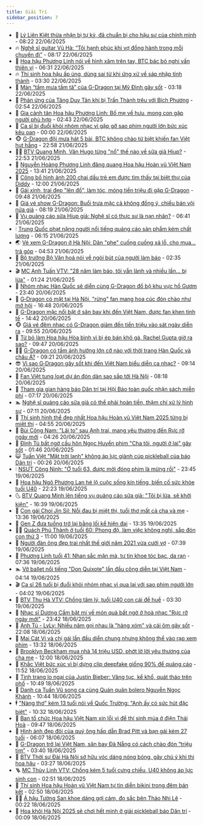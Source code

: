 ```yaml
---
title: Giải Trí
sidebar_position: 7
---
```


<!-- dantri-giai-tri:START -->
- 🤩 [Lý Liên Kiệt thừa nhận bị tự kỷ, đã chuẩn bị cho hậu sự của chính mình](https://dantri.com.vn/giai-tri/ly-lien-kiet-thua-nhan-bi-tu-ky-da-chuan-bi-cho-hau-su-cua-chinh-minh-20250622120846555.htm) - 08:22 22/06/2025
- 🔥 [Nghệ sĩ guitar Vũ Hà: “Tôi hạnh phúc khi vợ đồng hành trong mỗi chuyến đi”](https://dantri.com.vn/giai-tri/nghe-si-guitar-vu-ha-toi-hanh-phuc-khi-vo-dong-hanh-trong-moi-chuyen-di-20250622134511239.htm) - 08:17 22/06/2025
- 🚀 [Hoa hậu Phương Linh nói về hình xăm trên tay, BTC bác bỏ nghi vấn thiên vị](https://dantri.com.vn/giai-tri/hoa-hau-phuong-linh-noi-ve-hinh-xam-tren-tay-btc-bac-bo-nghi-van-thien-vi-20250622131340799.htm) - 06:31 22/06/2025
- 🔥 [Thí sinh hoa hậu ấp úng, dùng sai từ khi ứng xử về sáp nhập tỉnh thành](https://dantri.com.vn/giai-tri/thi-sinh-hoa-hau-ap-ung-dung-sai-tu-khi-ung-xu-ve-sap-nhap-tinh-thanh-20250622085732074.htm) - 03:30 22/06/2025
- 🌈 [Màn “tắm mưa tầm tã” của G-Dragon tại Mỹ Đình gây sốt](https://dantri.com.vn/giai-tri/man-tam-mua-tam-ta-cua-g-dragon-tai-my-dinh-gay-sot-20250622100041505.htm) - 03:18 22/06/2025
- 📝 [Phản ứng của Tăng Duy Tân khi bị Trấn Thành trêu với Bích Phương](https://dantri.com.vn/giai-tri/phan-ung-cua-tang-duy-tan-khi-bi-tran-thanh-treu-voi-bich-phuong-20250622083601855.htm) - 02:54 22/06/2025
- 💪 [Gia cảnh tân Hoa hậu Phương Linh: Bố mẹ về hưu, mong con gặp người phù hợp](https://dantri.com.vn/giai-tri/gia-canh-tan-hoa-hau-phuong-linh-bo-me-ve-huu-mong-con-gap-nguoi-phu-hop-20250622062650359.htm) - 02:43 22/06/2025
- 🤡 [Ca sĩ bị đuổi khỏi nhóm nhạc vì gặp gỡ sao phim người lớn bức xúc kêu oan](https://dantri.com.vn/giai-tri/ca-si-bi-duoi-khoi-nhom-nhac-vi-gap-go-sao-phim-nguoi-lon-buc-xuc-keu-oan-20250621101557179.htm) - 00:00 22/06/2025
- 🐵 [G-Dragon đội mưa hát 5 bài, BTC không chào từ biệt khiến fan Việt hụt hẫng](https://dantri.com.vn/giai-tri/g-dragon-doi-mua-hat-5-bai-btc-khong-chao-tu-biet-khien-fan-viet-hut-hang-20250622034418164.htm) - 22:58 21/06/2025
- 🧑‍🏫 [BTV Quang Minh, Vân Hugo từng &quot;nổ&quot; thế nào về sữa giả Hiup?](https://dantri.com.vn/giai-tri/btv-quang-minh-van-hugo-tung-no-the-nao-ve-sua-gia-hiup-20250621133417316.htm) - 22:53 21/06/2025
- 💂 [Nguyễn Hoàng Phương Linh đăng quang Hoa hậu Hoàn vũ Việt Nam 2025](https://dantri.com.vn/giai-tri/nguyen-hoang-phuong-linh-dang-quang-hoa-hau-hoan-vu-viet-nam-2025-20250621202649351.htm) - 13:41 21/06/2025
- 🤠 [Công bố hình ảnh 200 chai dầu trẻ em được tìm thấy tại biệt thự của Diddy](https://dantri.com.vn/giai-tri/cong-bo-hinh-anh-200-chai-dau-tre-em-duoc-tim-thay-tai-biet-thu-cua-diddy-20250621132835874.htm) - 12:00 21/06/2025
- 🫶 [Gái xinh, trai đẹp &quot;lên đồ&quot;, làm tóc, móng tiền triệu đi gặp G-Dragon](https://dantri.com.vn/giai-tri/gai-xinh-trai-dep-len-do-lam-toc-mong-tien-trieu-di-gap-g-dragon-20250621155357501.htm) - 09:48 21/06/2025
- 🦏 [Giá vé show G-Dragon: Buổi trưa mặc cả không đồng ý, chiều bán vội nửa giá](https://dantri.com.vn/giai-tri/gia-ve-show-g-dragon-buoi-trua-mac-ca-khong-dong-y-chieu-ban-voi-nua-gia-20250621145024012.htm) - 08:19 21/06/2025
- 🧰 [Vụ quảng cáo sữa Hiup giả: Nghệ sĩ có thực sự là nạn nhân?](https://dantri.com.vn/giai-tri/vu-quang-cao-sua-hiup-gia-nghe-si-co-thuc-su-la-nan-nhan-20250621105945486.htm) - 06:41 21/06/2025
- 🕯 [Trung Quốc phạt nặng người nổi tiếng quảng cáo sản phẩm kém chất lượng](https://dantri.com.vn/giai-tri/trung-quoc-phat-nang-nguoi-noi-tieng-quang-cao-san-pham-kem-chat-luong-20250621113124528.htm) - 06:15 21/06/2025
- 🌏 [Vé xem G-Dragon ở Hà Nội: Dân &quot;phe&quot; cuống cuồng xả lỗ, cho mua... trả góp](https://dantri.com.vn/giai-tri/ve-xem-g-dragon-o-ha-noi-dan-phe-cuong-cuong-xa-lo-cho-mua-tra-gop-20250621113756349.htm) - 04:53 21/06/2025
- 🌈 [Bộ trưởng Bộ Văn hoá nói về ngòi bút của người làm báo](https://dantri.com.vn/giai-tri/bo-truong-bo-van-hoa-noi-ve-ngoi-but-cua-nguoi-lam-bao-20250621120709137.htm) - 02:35 21/06/2025
- 🎬 [MC Anh Tuấn VTV: &quot;28 năm làm báo, tôi vẫn lành và nhiều lần... bị lừa&quot;](https://dantri.com.vn/giai-tri/mc-anh-tuan-vtv-28-nam-lam-bao-toi-van-lanh-va-nhieu-lan-bi-lua-20250620143805900.htm) - 01:24 21/06/2025
- 👀 [Nhóm nhạc Hàn Quốc sẽ diễn cùng G-Dragon đổ bộ khu vực hồ Gươm](https://dantri.com.vn/giai-tri/nhom-nhac-han-quoc-se-dien-cung-g-dragon-do-bo-khu-vuc-ho-guom-20250621004253044.htm) - 23:40 20/06/2025
- 🧰 [G‑Dragon có mặt tại Hà Nội, &quot;rừng&quot; fan mang hoa cúc đón chào như mở hội](https://dantri.com.vn/giai-tri/gdragon-co-mat-tai-ha-noi-rung-fan-mang-hoa-cuc-don-chao-nhu-mo-hoi-20250620224351635.htm) - 16:48 20/06/2025
- 🧰 [G-Dragon mặc nổi bật ở sân bay khi đến Việt Nam, được fan khen tinh tế](https://dantri.com.vn/giai-tri/g-dragon-mac-noi-bat-o-san-bay-khi-den-viet-nam-duoc-fan-khen-tinh-te-20250620212549559.htm) - 14:42 20/06/2025
- 🐵 [Giá vé đêm nhạc có G-Dragon giảm đến tiền triệu vào sát ngày diễn ra](https://dantri.com.vn/giai-tri/gia-ve-dem-nhac-co-g-dragon-giam-den-tien-trieu-vao-sat-ngay-dien-ra-20250620163504018.htm) - 09:55 20/06/2025
- 🐘 [Từ bỏ làm Hoa hậu Hòa bình vì bị ép bán khô gà, Rachel Gupta giờ ra sao?](https://dantri.com.vn/giai-tri/tu-bo-lam-hoa-hau-hoa-binh-vi-bi-ep-ban-kho-ga-rachel-gupta-gio-ra-sao-20250620113416522.htm) - 09:47 20/06/2025
- 🧑‍💻 [G-Dragon có tầm ảnh hưởng lớn cỡ nào với thời trang Hàn Quốc và châu Á?](https://dantri.com.vn/giai-tri/g-dragon-co-tam-anh-huong-lon-co-nao-voi-thoi-trang-han-quoc-va-chau-a-20250620055833843.htm) - 09:21 20/06/2025
- 😎 [Vì sao G‑Dragon gây sốt khi đến Việt Nam biểu diễn ca nhạc?](https://dantri.com.vn/giai-tri/vi-sao-gdragon-gay-sot-khi-den-viet-nam-bieu-dien-ca-nhac-20250620151643057.htm) - 09:14 20/06/2025
- 🧰 [Fan Việt tung loạt dự án đón dàn sao sắp tới Hà Nội](https://dantri.com.vn/giai-tri/fan-viet-tung-loat-du-an-don-dan-sao-sap-toi-ha-noi-20250620151803378.htm) - 08:18 20/06/2025
- 🧰 [Tham gia gian hàng báo Dân trí tại Hội Báo toàn quốc nhận sách miễn phí](https://dantri.com.vn/giai-tri/tham-gia-gian-hang-bao-dan-tri-tai-hoi-bao-toan-quoc-nhan-sach-mien-phi-20250620134229105.htm) - 07:17 20/06/2025
- 🏊 [Nghệ sĩ quảng cáo sữa giả có thể phải hoàn tiền, thậm chí xử lý hình sự](https://dantri.com.vn/giai-tri/nghe-si-quang-cao-sua-gia-co-the-phai-hoan-tien-tham-chi-xu-ly-hinh-su-20250620125701229.htm) - 07:11 20/06/2025
- 🌋 [Thí sinh hình thể đẹp nhất Hoa hậu Hoàn vũ Việt Nam 2025 từng bị miệt thị](https://dantri.com.vn/giai-tri/thi-sinh-hinh-the-dep-nhat-hoa-hau-hoan-vu-viet-nam-2025-tung-bi-miet-thi-20250620064507759.htm) - 04:55 20/06/2025
- 🔭 [Bùi Công Nam: &quot;Lãi to&quot; sau Anh trai, mang yêu thương đến Rực rỡ ngày mới](https://dantri.com.vn/giai-tri/bui-cong-nam-lai-to-sau-anh-trai-mang-yeu-thuong-den-ruc-ro-ngay-moi-20250619082120114.htm) - 04:26 20/06/2025
- 📝 [Đình Tú bất ngờ cầu hôn Ngọc Huyền phim &quot;Cha tôi, người ở lại&quot; gây sốt](https://dantri.com.vn/giai-tri/dinh-tu-bat-ngo-cau-hon-ngoc-huyen-phim-cha-toi-nguoi-o-lai-gay-sot-20250620020853103.htm) - 01:46 20/06/2025
- 😺 [Tuấn Việt &quot;Mặt trời lạnh&quot; không áp lực giành cúp pickleball của báo Dân trí](https://dantri.com.vn/giai-tri/tuan-viet-mat-troi-lanh-khong-ap-luc-gianh-cup-pickleball-cua-bao-dan-tri-20250620021732356.htm) - 00:26 20/06/2025
- 🕯 [NSƯT Công Ninh: &quot;Ở tuổi 63, được mời đóng phim là mừng rồi&quot;](https://dantri.com.vn/giai-tri/nsut-cong-ninh-o-tuoi-63-duoc-moi-dong-phim-la-mung-roi-20250620061147898.htm) - 23:45 19/06/2025
- 🦄 [Hoa hậu Ngô Phương Lan hé lộ cuộc sống kín tiếng, biến cố sức khỏe tuổi U40](https://dantri.com.vn/giai-tri/hoa-hau-ngo-phuong-lan-he-lo-cuoc-song-kin-tieng-bien-co-suc-khoe-tuoi-u40-20250616154016774.htm) - 22:23 19/06/2025
- 🌜 [BTV Quang Minh lên tiếng vụ quảng cáo sữa giả: &quot;Tôi bị lừa, sẽ khởi kiện&quot;](https://dantri.com.vn/giai-tri/btv-quang-minh-len-tieng-vu-quang-cao-sua-gia-toi-bi-lua-se-khoi-kien-20250619224805798.htm) - 16:39 19/06/2025
- 👹 [Con gái Choi Jin Sil: Nỗi đau bị miệt thị, tuổi thơ mất cả cha và mẹ](https://dantri.com.vn/giai-tri/con-gai-choi-jin-sil-noi-dau-bi-miet-thi-tuoi-tho-mat-ca-cha-va-me-20250618111327330.htm) - 13:36 19/06/2025
- 🚀 [Gen Z đưa tuồng trở lại bằng lối kể hiện đại](https://dantri.com.vn/giai-tri/gen-z-dua-tuong-tro-lai-bang-loi-ke-hien-dai-20250619205350035.htm) - 13:35 19/06/2025
- 🧑‍💻 [Quách Phú Thành ở tuổi 60: Phong độ, làm việc không nghỉ, sắp đón con thứ 3](https://dantri.com.vn/giai-tri/quach-phu-thanh-o-tuoi-60-phong-do-lam-viec-khong-nghi-sap-don-con-thu-3-20250619114601499.htm) - 11:00 19/06/2025
- 🦩 [Người đàn ông đẹp trai nhất thế giới năm 2021 vừa cưới vợ](https://dantri.com.vn/giai-tri/nguoi-dan-ong-dep-trai-nhat-the-gioi-nam-2021-vua-cuoi-vo-20250618233503719.htm) - 07:39 19/06/2025
- 💫 [Phương Linh tuổi 41: Nhan sắc mặn mà, tự tin khoe tóc bạc, da rạn](https://dantri.com.vn/giai-tri/phuong-linh-tuoi-41-nhan-sac-man-ma-tu-tin-khoe-toc-bac-da-ran-20250617221535736.htm) - 07:36 19/06/2025
- 🏊 [Vở ballet nổi tiếng &quot;Don Quixote&quot; lần đầu công diễn tại Việt Nam](https://dantri.com.vn/giai-tri/vo-ballet-noi-tieng-don-quixote-lan-dau-cong-dien-tai-viet-nam-20250618021237550.htm) - 04:14 19/06/2025
- 🎬 [Ca sĩ 26 tuổi bị đuổi khỏi nhóm nhạc vì qua lại với sao phim người lớn](https://dantri.com.vn/giai-tri/ca-si-26-tuoi-bi-duoi-khoi-nhom-nhac-vi-qua-lai-voi-sao-phim-nguoi-lon-20250619102501662.htm) - 04:02 19/06/2025
- 💃 [BTV Thu Hà VTV: Chồng tâm lý, tuổi U40 con cái đề huề](https://dantri.com.vn/giai-tri/btv-thu-ha-vtv-chong-tam-ly-tuoi-u40-con-cai-de-hue-20250619081056021.htm) - 03:30 19/06/2025
- 🌊 [Nhạc sĩ Dương Cầm bật mí về món quà bất ngờ ở hoà nhạc &quot;Rực rỡ ngày mới&quot;](https://dantri.com.vn/giai-tri/nhac-si-duong-cam-bat-mi-ve-mon-qua-bat-ngo-o-hoa-nhac-ruc-ro-ngay-moi-20250616005136029.htm) - 23:42 18/06/2025
- 🧰 [Anh Tú - LyLy: Nhiều năm gọi nhau là &quot;hàng xóm&quot; và cái ôm gây sốt](https://dantri.com.vn/giai-tri/anh-tu-lyly-nhieu-nam-goi-nhau-la-hang-xom-va-cai-om-gay-sot-20250616204952416.htm) - 22:08 18/06/2025
- 🦣 [Mai Cát Vi và chị gái lần đầu diễn chung nhưng không thể vào rạp xem phim](https://dantri.com.vn/giai-tri/mai-cat-vi-va-chi-gai-lan-dau-dien-chung-nhung-khong-the-vao-rap-xem-phim-20250618184601399.htm) - 13:32 18/06/2025
- 🥷 [Brooklyn Beckham mua nhà 14 triệu USD, phớt lờ lời yêu thương của cha mẹ](https://dantri.com.vn/giai-tri/brooklyn-beckham-mua-nha-14-trieu-usd-phot-lo-loi-yeu-thuong-cua-cha-me-20250618163803570.htm) - 12:00 18/06/2025
- 🦏 [Khắc Việt bức xúc vì bị dựng clip deepfake giống 90% để quảng cáo](https://dantri.com.vn/giai-tri/khac-viet-buc-xuc-vi-bi-dung-clip-deepfake-giong-90-de-quang-cao-20250618182028541.htm) - 11:52 18/06/2025
- 🫶 [Tình trạng lo ngại của Justin Bieber: Văng tục, kể khổ, quát tháo trên phố](https://dantri.com.vn/giai-tri/tinh-trang-lo-ngai-cua-justin-bieber-vang-tuc-ke-kho-quat-thao-tren-pho-20250617164637557.htm) - 10:49 18/06/2025
- 💼 [Danh ca Tuấn Vũ song ca cùng Quán quân bolero Nguyễn Ngọc Khánh](https://dantri.com.vn/giai-tri/danh-ca-tuan-vu-song-ca-cung-quan-quan-bolero-nguyen-ngoc-khanh-20250618160903418.htm) - 10:44 18/06/2025
- 🕴 [&quot;Nàng thơ&quot; kém 13 tuổi nói về Quốc Trường: &quot;Anh ấy có sức hút đặc biệt&quot;](https://dantri.com.vn/giai-tri/nang-tho-kem-13-tuoi-noi-ve-quoc-truong-anh-ay-co-suc-hut-dac-biet-20250618172404474.htm) - 10:32 18/06/2025
- 🐲 [Ban tổ chức Hoa hậu Việt Nam xin lỗi vì để thí sinh múa ở điện Thái Hoà](https://dantri.com.vn/giai-tri/ban-to-chuc-hoa-hau-viet-nam-xin-loi-vi-de-thi-sinh-mua-o-dien-thai-hoa-20250618162432732.htm) - 09:47 18/06/2025
- 🐘 [Hình ảnh đẹp đôi của quý ông hấp dẫn Brad Pitt và bạn gái kém 27 tuổi](https://dantri.com.vn/giai-tri/hinh-anh-dep-doi-cua-quy-ong-hap-dan-brad-pitt-va-ban-gai-kem-27-tuoi-20250618093929103.htm) - 06:07 18/06/2025
- 🤭 [G-Dragon trở lại Việt Nam, sân bay Đà Nẵng có cách chào đón “triệu tim”](https://dantri.com.vn/giai-tri/g-dragon-tro-lai-viet-nam-san-bay-da-nang-co-cach-chao-don-trieu-tim-20250618101118549.htm) - 03:40 18/06/2025
- 💯 [BTV Thời sự Đài Hà Nội sở hữu vóc dáng nóng bỏng, gây chú ý khi thi hoa hậu](https://dantri.com.vn/giai-tri/btv-thoi-su-dai-ha-noi-so-huu-voc-dang-nong-bong-gay-chu-y-khi-thi-hoa-hau-20250618074355606.htm) - 03:27 18/06/2025
- 🪜 [MC Thùy Linh VTV: Chồng kém 5 tuổi cưng chiều, U40 không áp lực sinh con](https://dantri.com.vn/giai-tri/mc-thuy-linh-vtv-chong-kem-5-tuoi-cung-chieu-u40-khong-ap-luc-sinh-con-20250618011411685.htm) - 02:51 18/06/2025
- 👹 [Thí sinh Hoa hậu Hoàn vũ Việt Nam tự tin diễn bikini trong đêm bán kết](https://dantri.com.vn/giai-tri/thi-sinh-hoa-hau-hoan-vu-viet-nam-tu-tin-dien-bikini-trong-dem-ban-ket-20250618065859492.htm) - 02:50 18/06/2025
- 🧑‍🏫 [Á hậu Tường San khoe dáng gợi cảm, đọ sắc bên Thảo Nhi Lê](https://dantri.com.vn/giai-tri/a-hau-tuong-san-khoe-dang-goi-cam-do-sac-ben-thao-nhi-le-20250617123920604.htm) - 00:22 18/06/2025
- 🐘 [Hoa khôi Hà Nội 2025 sẽ chơi hết mình ở giải pickleball báo Dân trí](https://dantri.com.vn/giai-tri/hoa-khoi-ha-noi-2025-se-choi-het-minh-o-giai-pickleball-bao-dan-tri-20250617170702518.htm) - 00:09 18/06/2025<!-- dantri-giai-tri:END -->
